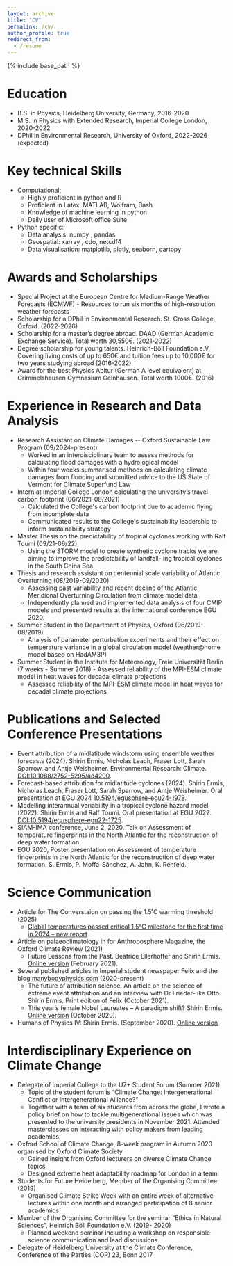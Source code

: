 ```yaml
---
layout: archive
title: "CV"
permalink: /cv/
author_profile: true
redirect_from:
  - /resume
---
```


{% include base_path %}

Education
======
* B.S. in Physics, Heidelberg University, Germany, 2016-2020
* M.S. in Physics with Extended Research, Imperial College London, 2020-2022
* DPhil in Environmental Research, University of Oxford, 2022-2026 (expected)
  
Key technical Skills
======
* Computational:
  * Highly proficient in python and R
  * Proficient in Latex, MATLAB, Wolfram, Bash
  * Knowledge of machine learning in python
  * Daily user of Microsoft office Suite
* Python specific:
  * Data analysis. numpy , pandas
  * Geospatial: xarray , cdo, netcdf4
  * Data visualisation: matplotlib,
  plotly, seaborn, cartopy
  
Awards and Scholarships
======
* Special Project at the European Centre for Medium-Range Weather Forecasts (ECMWF) - Resources to run six months of high-resolution weather forecasts
* Scholarship for a DPhil in Environmental Research. St. Cross College, Oxford. (2022-2026) 
* Scholarship for a master’s degree abroad. DAAD (German Academic Exchange Service). Total worth 30,550€. (2021-2022)
* Degree scholarship for young talents. Heinrich-Böll Foundation e.V. Covering living costs of up to 650€ and tuition fees up to 10,000€ for two years studying abroad (2016-2022)
* Award for the best Physics Abitur (German A level equivalent) at Grimmelshausen Gymnasium Gelnhausen. Total worth 1000€. (2016)

Experience in Research and Data Analysis
======
* Research Assistant on Climate Damages -- Oxford Sustainable Law Program (09/2024-present)
  * Worked in an interdisciplinary team to assess methods for calculating flood damages with a hydrological model
  * Within four weeks summarised methods on calculating climate damages from flooding and submitted advice to the US State of Vermont for Climate Superfund Law 
* Intern at Imperial College London calculating the university’s travel carbon footprint (06/2021-08/2021)
  * Calculated the College's carbon footprint due to academic flying from incomplete data 
  * Communicated results to the College's sustainability leadership to inform sustainability strategy
* Master Thesis on the predictability of tropical cyclones working with Ralf Toumi (09/21-06/22)
  * Using the STORM model to create synthetic cyclone tracks we are aiming to improve the predictability of landfall- ing tropical cyclones in the South China Sea
* Thesis and research assistant on centennial scale variability of Atlantic Overturning (08/2019-09/2020)
  * Assessing past variability and recent decline of the Atlantic Meridional Overturning Circulation from climate model data
  * Independently planned and implemented data analysis of four CMIP models and presented results at the international conference EGU 2020.
* Summer Student in the Department of Physics, Oxford (06/2019-08/2019)
  * Analysis of parameter perturbation experiments and their effect on temperature variance in a global circulation model (weather@home model based on HadAM3P)
* Summer Student in the Institute for Meteorology, Freie Universität Berlin (7 weeks - Summer 2018) - Assessed reliability of the MPI-ESM climate model in heat waves for decadal climate projections
  * Assessed reliability of the MPI-ESM climate model in heat waves for decadal climate projections


Publications and Selected Conference Presentations
======
* Event attribution of a midlatitude windstorm using ensemble weather forecasts (2024). Shirin Ermis, Nicholas Leach, Fraser Lott, Sarah Sparrow, and Antje Weisheimer. Environmental Research: Climate. [DOI:10.1088/2752-5295/ad4200](https://iopscience.iop.org/article/10.1088/2752-5295/ad4200/meta).
* Forecast-based attribution for midlatitude cyclones (2024). Shirin Ermis, Nicholas Leach, Fraser Lott, Sarah Sparrow, and Antje Weisheimer. Oral presentation at EGU 2024 [10.5194/egusphere-egu24-1978](https://doi.org/10.5194/egusphere-egu24-1978).
* Modelling interannual variability in a tropical cyclone hazard model (2022). Shirin Ermis and Ralf Toumi. Oral presentation at EGU 2022. [DOI:10.5194/egusphere-egu22-1725](https://doi.org/10.5194/egusphere-egu22-1725).
* SIAM-IMA conference, June 2, 2020. Talk on Assessment of temperature fingerprints in the North Atlantic for the reconstruction of deep water formation.
* EGU 2020, Poster presentation on Assessment of temperature fingerprints in the North Atlantic for the reconstruction of deep water formation. S. Ermis, P. Moffa-Sánchez, A. Jahn, K. Rehfeld.

Science Communication
======
* Article for The Converstaion on passing the 1.5˚C warming threshold (2025)
  * [Global temperatures passed critical 1.5°C milestone for the first time in 2024 – new report](https://theconversation.com/global-temperatures-passed-critical-1-5-c-milestone-for-the-first-time-in-2024-new-report-246821)
* Article on palaeoclimatology in for Anthroposphere Magazine, the Oxford Climate Review (2021)
  * Future Lessons from the Past. Beatrice Ellerhoffer and Shirin Ermis. [Online version](https://www.anthroposphere.co.uk/post/future-lessons-from-the-past) (February 2021).
* Several published articles in Imperial student newspaper Felix and the blog [manybodyphysics.com](manybodyphysics.com) (2020-present)
  * The future of attribution science. An article on the science of extreme event attribution and an interview with Dr Frieder- ike Otto. Shirin Ermis. Print edition of Felix (October 2021).
  * This year’s female Nobel Laureates – A paradigm shift? Shirin Ermis. [Online version](https://felixonline.co.uk/issue/1752/sci-ence/this-years-female-nobel-laureates-leading-a-paradigm-shift) (October 2020).
* Humans of Physics IV: Shirin Ermis. (September 2020). [Online version](https://manybodyphysics.com/2020/09/17/humans-of-physics-iv-shirin-ermin/)

Interdisciplinary Experience on Climate Change
======
* Delegate of Imperial College to the U7+ Student Forum (Summer 2021)
  * Topic of the student forum is “Climate Change: Intergenerational Conflict or Intergenerational Alliance?”
  * Together with a team of six students from across the globe, I wrote a policy brief on how to tackle multigenerational issues which was presented to the university presidents in November 2021. Attended masterclasses on interacting with policy makers from leading academics.
* Oxford School of Climate Change, 8-week program in Autumn 2020 organised by Oxford Climate Society
  * Gained insight from Oxford lecturers on diverse Climate Change topics
  * Designed extreme heat adaptability roadmap for London in a team 
* Students for Future Heidelberg, Member of the Organising Committee (2019)
  * Organised Climate Strike Week with an entire week of alternative lectures within one month and arranged participation of 8 senior academics
* Member of the Organising Committee for the seminar “Ethics in Natural Sciences”, Heinrich Böll Foundation e.V. (2019- 2020)
  * Planned weekend seminar including a workshop on responsible science communication and lead discussions
* Delegate of Heidelberg University at the Climate Conference, Conference of the Parties (COP) 23, Bonn 2017

